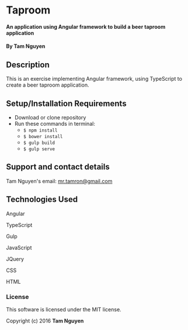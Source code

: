 # Taproom

#### An application using Angular framework to build a beer taproom application

#### By Tam Nguyen

## Description

This is an exercise implementing Angular framework, using TypeScript to create a beer taproom application.

## Setup/Installation Requirements

* Download or clone repository
* Run these commands in terminal:
  * `$ npm install`
  * `$ bower install`
  * `$ gulp build`
  * `$ gulp serve`

## Support and contact details

Tam Nguyen's email: mr.tamron@gmail.com

## Technologies Used

Angular

TypeScript

Gulp

JavaScript

JQuery

CSS

HTML

### License

This software is licensed under the MIT license.

Copyright (c) 2016 **Tam Nguyen**
